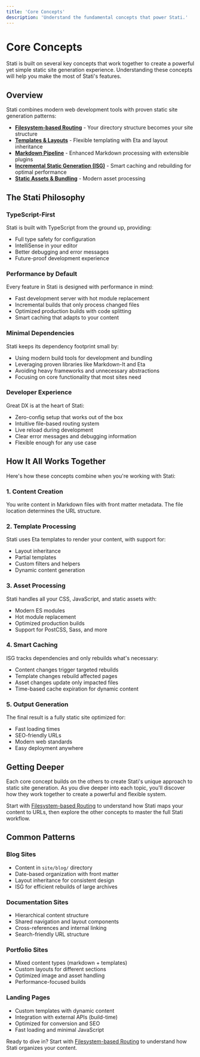 ```yaml
---
title: 'Core Concepts'
description: 'Understand the fundamental concepts that power Stati.'
---
```


# Core Concepts

Stati is built on several key concepts that work together to create a powerful yet simple static site generation experience. Understanding these concepts will help you make the most of Stati's features.

## Overview

Stati combines modern web development tools with proven static site generation patterns:

- **[Filesystem-based Routing](/core-concepts/routing/)** - Your directory structure becomes your site structure
- **[Templates & Layouts](/core-concepts/templates/)** - Flexible templating with Eta and layout inheritance
- **[Markdown Pipeline](/core-concepts/markdown/)** - Enhanced Markdown processing with extensible plugins
- **[Incremental Static Generation (ISG)](/core-concepts/isg/)** - Smart caching and rebuilding for optimal performance
- **[Static Assets & Bundling](/core-concepts/static-assets/)** - Modern asset processing

## The Stati Philosophy

### TypeScript-First

Stati is built with TypeScript from the ground up, providing:

- Full type safety for configuration
- IntelliSense in your editor
- Better debugging and error messages
- Future-proof development experience

### Performance by Default

Every feature in Stati is designed with performance in mind:

- Fast development server with hot module replacement
- Incremental builds that only process changed files
- Optimized production builds with code splitting
- Smart caching that adapts to your content

### Minimal Dependencies

Stati keeps its dependency footprint small by:

- Using modern build tools for development and bundling
- Leveraging proven libraries like Markdown-It and Eta
- Avoiding heavy frameworks and unnecessary abstractions
- Focusing on core functionality that most sites need

### Developer Experience

Great DX is at the heart of Stati:

- Zero-config setup that works out of the box
- Intuitive file-based routing system
- Live reload during development
- Clear error messages and debugging information
- Flexible enough for any use case

## How It All Works Together

Here's how these concepts combine when you're working with Stati:

### 1. Content Creation

You write content in Markdown files with front matter metadata. The file location determines the URL structure.

### 2. Template Processing

Stati uses Eta templates to render your content, with support for:

- Layout inheritance
- Partial templates
- Custom filters and helpers
- Dynamic content generation

### 3. Asset Processing

Stati handles all your CSS, JavaScript, and static assets with:

- Modern ES modules
- Hot module replacement
- Optimized production builds
- Support for PostCSS, Sass, and more

### 4. Smart Caching

ISG tracks dependencies and only rebuilds what's necessary:

- Content changes trigger targeted rebuilds
- Template changes rebuild affected pages
- Asset changes update only impacted files
- Time-based cache expiration for dynamic content

### 5. Output Generation

The final result is a fully static site optimized for:

- Fast loading times
- SEO-friendly URLs
- Modern web standards
- Easy deployment anywhere

## Getting Deeper

Each core concept builds on the others to create Stati's unique approach to static site generation. As you dive deeper into each topic, you'll discover how they work together to create a powerful and flexible system.

Start with [Filesystem-based Routing](/core-concepts/routing/) to understand how Stati maps your content to URLs, then explore the other concepts to master the full Stati workflow.

## Common Patterns

### Blog Sites

- Content in `site/blog/` directory
- Date-based organization with front matter
- Layout inheritance for consistent design
- ISG for efficient rebuilds of large archives

### Documentation Sites

- Hierarchical content structure
- Shared navigation and layout components
- Cross-references and internal linking
- Search-friendly URL structure

### Portfolio Sites

- Mixed content types (markdown + templates)
- Custom layouts for different sections
- Optimized image and asset handling
- Performance-focused builds

### Landing Pages

- Custom templates with dynamic content
- Integration with external APIs (build-time)
- Optimized for conversion and SEO
- Fast loading and minimal JavaScript

Ready to dive in? Start with [Filesystem-based Routing](/core-concepts/routing/) to understand how Stati organizes your content.
